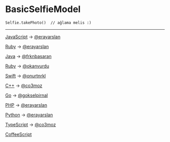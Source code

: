 BasicSelfieModel
================

```
Selfie.takePhoto()  // ağlama melis :)

```


___
[JavaScript](https://github.com/erayarslan/BasicSelfieModel-JavaScript) -> [@erayarslan](https://github.com/erayarslan)

[Ruby](https://github.com/erayarslan/BasicSelfieModel-Ruby) -> [@erayarslan](https://github.com/erayarslan)

[Java](https://github.com/frknbasaran/BasicSelfieModel-java) -> [@frknbasaran](https://github.com/frknbasaran)

[Ruby](https://github.com/okanvurdu/BasicSelfieModel-rb) -> [@okanvurdu](https://github.com/okanvurdu)

[Swift](https://github.com/onurtnrkl/BasicSelfieModel-Swift) -> [@onurtnrkl](https://github.com/onurtnrkl)

[C++](https://github.com/co3moz/BasicSelfieModel-cpp) -> [@co3moz](https://github.com/co3moz)

[Go](https://github.com/gokselpirnal/BasicSelfieModel-Go ) -> [@gokselpirnal](https://github.com/gokselpirnal)

[PHP](https://github.com/erayarslan/BasicSelfieModel-PHP) -> [@erayarslan](https://github.com/erayarslan)

[Python](https://github.com/erayarslan/BasicSelfieModel-Python) -> [@erayarslan](https://github.com/erayarslan) 

[TypeScript](https://github.com/co3moz/BasicSelfieModel-Typescript) -> [@co3moz](https://github.com/co3moz)

[CoffeeScript](https://github.com/ahmetozantekin/BasicSelfieModel-coffeescript) 
